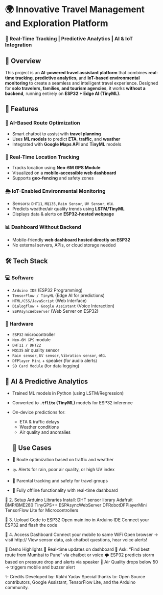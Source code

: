 # 🌍 Innovative Travel Management and Exploration Platform  
### 🚀 Real-Time Tracking | Predictive Analytics | AI & IoT Integration

## 📌 Overview
This project is an **AI-powered travel assistant platform** that combines **real-time tracking**, **predictive analytics**, and **IoT-based environmental monitoring** to create a seamless and intelligent travel experience. Designed for **solo travelers, families, and tourism agencies**, it works **without a backend**, running entirely on **ESP32 + Edge AI (TinyML)**.

## 🔧 Features

### 🧠 AI-Based Route Optimization
- Smart chatbot to assist with **travel planning**
- Uses **ML models** to predict **ETA**, **traffic**, and **weather**
- Integrated with **Google Maps API** and **TinyML** models

### 📍 Real-Time Location Tracking
- Tracks location using **Neo-6M GPS Module**
- Visualized on a **mobile-accessible web dashboard**
- Supports **geo-fencing** and safety zones

### 🌦️ IoT-Enabled Environmental Monitoring
- Sensors: `DHT11`, `MQ135`, `Rain Sensor`, `UV Sensor`, etc.
- Predicts weather/air quality trends using **LSTM/TinyML**
- Displays data & alerts on **ESP32-hosted webpage**

### 📊 Dashboard Without Backend
- Mobile-friendly **web dashboard hosted directly on ESP32**
- No external servers, APIs, or cloud storage needed

## 🛠️ Tech Stack

### 💻 Software
- `Arduino IDE` (ESP32 Programming)
- `TensorFlow / TinyML` (Edge AI for predictions)
- `HTML/CSS/JavaScript` (Web Interface)
- `Dialogflow + Google Assistant` (Voice Interaction)
- `ESPAsyncWebServer` (Web Server on ESP32)

### 🔌 Hardware
- `ESP32` microcontroller  
- `Neo-6M GPS` module  
- `DHT11 / DHT22`  
- `MQ135` air quality sensor  
- `Rain sensor`, `UV sensor`, `Vibration sensor`, etc.  
- `DFPlayer Mini` + speaker (for audio alerts)  
- `SD Card Module` (for data logging)

## 🧠 AI & Predictive Analytics

- Trained ML models in Python (using LSTM/Regression)
- Converted to **`.tflite` (TinyML)** models for ESP32 inference
- On-device predictions for:
  - ETA & traffic delays
  - Weather conditions
  - Air quality and anomalies
 
  ## 🚦 Use Cases
- 🚗 Route optimization based on traffic and weather
- 🌫️ Alerts for rain, poor air quality, or high UV index
- 📍 Parental tracking and safety for travel groups
- 🧭 Fully offline functionality with real-time dashboard

🔹 2. Setup Arduino Libraries
Install:
    DHT sensor library
    Adafruit BMP/BME280
    TinyGPS++
    ESPAsyncWebServer
    DFRobotDFPlayerMini
    TensorFlow Lite for Microcontrollers

🔹 3. Upload Code to ESP32
    Open main.ino in Arduino IDE
    Connect your ESP32 and flash the code

🔹 4. Access Dashboard
    Connect your mobile to same WiFi
    Open browser → visit http://<ESP32-IP>
    View sensor data, ask chatbot questions, hear voice alerts!

🧪 Demo Highlights
    🔄 Real-time updates on dashboard
    🎤 Ask: “Find best route from Mumbai to Pune” via chatbot or voice
    🌩️ ESP32 predicts storm based on pressure drop and alerts via speaker
    🚨 Air Quality drops below 50 → triggers mobile and buzzer alert

✨ Credits
Developed by: Rakhi Yadav
Special thanks to: Open Source contributors, Google Assistant, TensorFlow Lite, and the Arduino community.
